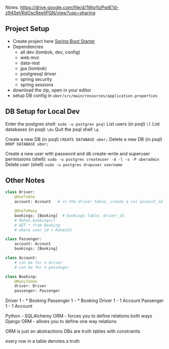 Notes: https://drive.google.com/file/d/1WsrfjzPwtE1d-z94SeVRdOscReeliPQN/view?usp=sharing

Project Setup
-------------

- Create project here [Spring Boot Starter](https://start.spring.io)
- Dependencies
    + all dev (lombok, dev, config)
    + web mvc
    + data-rest
    + jpa (lombok)
    + postgresql driver
    + spring security
    + spring sessions
- download the zip, open in your editor
- setup DB config in `uber/src/main/resources/application.properties`

DB Setup for Local Dev
----------------------

Enter the postgres shell: `sudo -u postgres psql`
List users (in psql) `\l`
List databases (in psql) `\du`
Quit the psql shell `\q`

Create a new DB (in psql) `CREATE DATABASE uber;`
Delete a new DB (in psql) `DROP DATABASE uber;`

Create a new user with password and db create-write and superuser permissions (shell): `sudo -u postgres createuser -d -l -s -P uberadmin`
Delete user (shell) `sudo -u postgres dropuser username`

Other Notes
-----------

```py
class Driver:
    @OneToOne
	account: Account   # in the driver table, create a col account_id

    @OneToMany
	bookings: [Booking]  # bookings table, driver_id
    # Rohan.bookings()
    # GET * from Booking
    # where user_id = RohanId

class Passenger:
    account: Account
    bookings: [Booking]

class Account:
	# can be for a driver
    # can be for a passenger

class Booking:
    @ManyToOne
    driver: Driver
    passenger: Passenger
```

Driver 1 - * Booking
Passenger 1 - * Booking
Driver 1 - 1 Account
Passenger 1 - 1 Account



Python - SQLAlchemy ORM - forces you to define relations both ways
Django ORM - allows you to define one way relations


ORM is just an abstractions
DBs are truth tables with constraints

every row in a table denotes a truth
